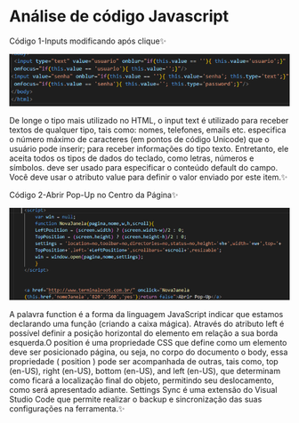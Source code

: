 # Análise de código Javascript

Código 1-Inputs modificando após clique✨

![cod1](cod1.png)

De longe o tipo mais utilizado no HTML, o input text é utilizado para receber textos de qualquer tipo, tais como: nomes, telefones, emails etc.
especifica o número máximo de caracteres (em pontos de código Unicode) que o usuário pode inserir; 
para receber informações do tipo texto. Entretanto, ele aceita todos os tipos de dados do teclado, como letras, números e símbolos.
deve ser usado para especificar o conteúdo default do campo.
Você deve usar o atributo value para definir o valor enviado por este item.✨



Código 2-Abrir Pop-Up no Centro da Página✨

![cod2](cod2.png)

A palavra function é a forma da linguagem JavaScript indicar que estamos declarando uma função (criando a caixa mágica).
Através do atributo left é possível definir a posição horizontal do elemento em relação a sua borda esquerda.O position é uma propriedade CSS que define como um elemento deve ser posicionado página, ou seja, no corpo do documento o body, essa propriedade ( position ) pode ser acompanhada de outras, tais como, top (en-US), right (en-US), bottom (en-US), and left (en-US), que determinam como ficará a localização final do objeto, permitindo seu deslocamento, como será apresentado adiante.
Settings Sync é uma extensão do Visual Studio Code que permite realizar o backup e sincronização das suas configurações na ferramenta.✨